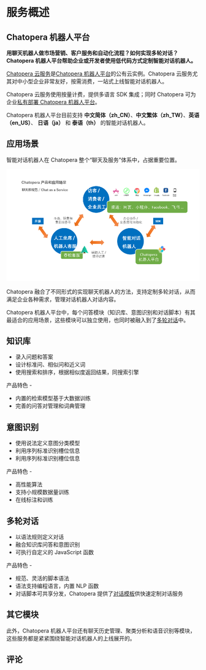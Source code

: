 # 服务概述

## Chatopera 机器人平台

**用聊天机器人做市场营销、客户服务和自动化流程？如何实现多轮对话？Chatopera 机器人平台帮助企业或开发者使用低代码方式定制智能对话机器人。**

[Chatopera 云服务](https://bot.chatopera.com)是[Chatopera 机器人平台](/products/chatbot-platform/index.html)的公有云实例。Chatopera 云服务尤其对中小型企业非常友好，按需消费，一站式上线智能对话机器人。

Chatopera 云服务使用按量计费，提供多语言 SDK 集成；同时 Chatopera 可为企业[私有部署 Chatopera 机器人平台](/products/chatbot-platform/index.html#私有部署)。

Chatopera 机器人平台目前支持 **中文简体（zh_CN）**、**中文繁体（zh_TW）**、**英语（en_US）**、 **日语（ja）** 和 **泰语（th）** 的智能对话机器人。

## 应用场景

智能对话机器人在 Chatopera 整个“聊天及服务”体系中，占据重要位置。

![](../../images/products/platform/screenshot-20210912-201141.png)


Chatopera 融合了不同形式的实现聊天机器人的方法，支持定制多轮对话，从而满足企业各种需求，管理对话机器人对话内容。

Chatopera 机器人平台中，每个问答模块（知识库、意图识别和对话脚本）有其最适合的应用场景，这些模块可以独立使用，也同时被融入到了[多轮对话](/products/chatbot-platform/explanations/conversation.html)中。

## 知识库

- 录入问题和答案
- 设计标准问、相似问和近义词
- 使用搜索和排序，根据相似度返回结果，同搜索引擎

产品特色 -

- 内置的检索模型基于大数据训练
- 完善的问答对管理和词典管理

## 意图识别

- 使用说法定义意图分类模型
- 利用序列标准识别槽位信息
- 利用序列标准识别槽位信息

产品特色 -

- 高性能算法
- 支持小规模数据量训练
- 在线标注和训练

## 多轮对话

- 以语法规则定义对话
- 融合知识库问答和意图识别
- 可执行自定义的 JavaScript 函数

产品特色 - 

- 规范、灵活的脚本语法
- 语法支持编程语言，内置 NLP 函数
- 对话脚本可共享分发，Chatopera 提供了[对话模板](https://github.com/chatopera/chatbot-samples)供快速定制对话服务

## 其它模块

此外，Chatopera 机器人平台还有聊天历史管理、聚类分析和语音识别等模块，这些服务都是紧紧围绕智能对话机器人的上线展开的。


## 评论

<script src="https://utteranc.es/client.js"
        repo="chatopera/docs"
        issue-term="pathname"
        label="Comment"
        theme="github-light"
        crossorigin="anonymous"
        async>
</script>

